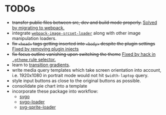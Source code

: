 # TODOs

- <del>transfer public files between src, dev and build mode properly.</del> <ins>Solved by migrating to webpack.</ins>
- integrate [`webpack-image-srcset-loader`](https://github.com/Calvin-LL/webpack-image-srcset-loader) along with other image manipulation loaders.
- <del>fix `<head>` tags getting inserted into `<body>` despite the plugin settings</del> <ins>Fixed by removing plugin injects</ins>
- <del>fix focus outline vanishing upon switching the theme</del> <ins>Fixed by hack in `.gtheme` rule selector.</ins>
- learn to [transition gradients](https://keithjgrant.com/posts/2017/07/transitioning-gradients/).
- write media query templates which take screen orientation into account, i.e. 1920x1080 in portrait mode would not hit `$width-laptop` query.
- style input buttons as close to the original buttons as possible.
- consolidate pie chart into a template
- incorporate these package into workflow:
  - [svgo](https://github.com/svg/svgo)
  - [svgo-loader](https://github.com/svg/svgo-loader)
  - [svg-sprite-loader](https://github.com/JetBrains/svg-sprite-loader)